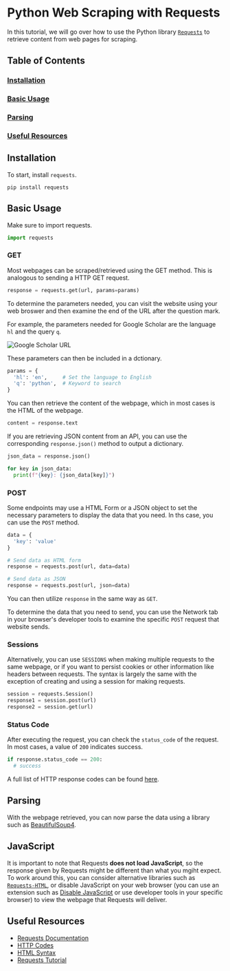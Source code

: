 # Python Web Scraping with Requests
In this tutorial, we will go over how to use  the Python library [`Requests`](https://pypi.org/project/requests/) to retrieve content from web pages for scraping.

## Table of Contents
### [Installation](#installation-1)
### [Basic Usage](#basic-usage-1)
### [Parsing](#parsing-1)
### [Useful Resources](#useful-resources-1)

## Installation
To start, install `requests`.
```
pip install requests
```

## Basic Usage
Make sure to import requests.
```python
import requests
```

### GET
Most webpages can be scraped/retrieved using the GET method. This is analogous to sending a HTTP GET request.
```python
response = requests.get(url, params=params)
```
To determine the parameters needed, you can visit the website using your web broswer and then examine the end of the URL after the question mark.

For example, the parameters needed for Google Scholar are the language `hl` and the query `q`.

![Google Scholar URL](https://i.imgur.com/bOZUgYf.png)

These parameters can then be included in a dctionary.
```python
params = {
  'hl': 'en',     # Set the language to English
  'q': 'python',  # Keyword to search
}
```
You can then retrieve the content of the webpage, which in most cases is the HTML of the webpage.
```python
content = response.text
```
If you are retrieving JSON content from an API, you can use the corresponding `response.json()` method to output a dictionary.
```python
json_data = response.json()

for key in json_data:
  print(f"{key}: {json_data[key]}")
```

### POST
Some endpoints may use a HTML Form or a JSON object to set the necessary parameters to display the data that you need. In ths case, you can use the `POST` method.
```python
data = {
  'key': 'value'
}

# Send data as HTML form
response = requests.post(url, data=data)

# Send data as JSON
response = requests.post(url, json=data)
```
You can then utilize `response` in the same way as `GET`.

To determine the data that you need to send, you can use the Network tab in your browser's developer tools to examine the specific `POST` request that website sends.

### Sessions
Alternatively, you can use `SESSIONS` when making multiple requests to the same webpage, or if you want to persist cookies or other information like headers between requests. The syntax is largely the same with the exception of creating and using a session for making requests.
```python
session = requests.Session()
response1 = session.post(url)
response2 = session.get(url)
```

### Status Code
After executing the request, you can check the `status_code` of the request. In most cases, a value of `200` indicates success.
```python
if response.status_code == 200:
  # success
```
A full list of HTTP response codes can be found [here](https://developer.mozilla.org/en-US/docs/Web/HTTP/Status).

## Parsing
With the webpage retrieved, you can now parse the data using a library such as [BeautifulSoup4](https://pypi.org/project/beautifulsoup4/).

## JavaScript
It is important to note that Requests **does not load JavaScript**, so the response given by Requests might be different than what you mgiht expect. To work around this, you can consider alternative libraries such as [`Requests-HTML`](https://pypi.org/project/requests-html/), or disable JavaScript on your web browser (you can use an extension such as [Disable JavaScript](https://chromewebstore.google.com/detail/disable-javascript/jfpdlihdedhlmhlbgooailmfhahieoem) or use developer tools in your specific browser) to view the webpage that Requests will deliver.

## Useful Resources
- [Requests Documentation](https://requests.readthedocs.io/en/latest/)
- [HTTP Codes](https://developer.mozilla.org/en-US/docs/Web/HTTP/Status)
- [HTML Syntax](https://www.w3schools.com/html/)
- [Requests Tutorial](https://www.w3schools.com/python/module_requests.asp)
